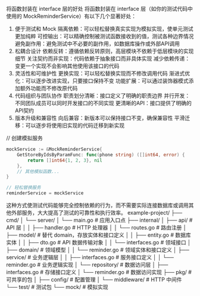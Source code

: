 将函数封装在 interface 层的好处
将函数封装在 interface 层（如你的测试代码中使用的 MockReminderService）有以下几个显著好处：

1. 便于测试和 Mock
隔离依赖：可以轻松替换真实实现为模拟实现，使单元测试更加纯粹
可控输出：可以精确控制被测试函数接收到的值，测试各种边界情况
避免副作用：避免测试中不必要的副作用，如数据库操作或外部API调用
2. 松耦合设计
依赖反转：遵循依赖反转原则，高层模块不依赖于低层模块的实现细节
关注契约而非实现：代码依赖于抽象接口而非具体实现
减少依赖传递：变更一个实现不会影响其他使用该接口的代码
3. 灵活性和可维护性
更换实现：可以轻松替换实现而不修改调用代码
渐进式优化：可以逐步改进实现，只要接口保持不变
功能扩展：可以通过装饰器模式添加额外功能而不修改原代码
4. 代码组织与团队协作
职责划分清晰：接口定义了明确的职责边界
并行开发：不同团队成员可以同时开发接口的不同实现
更清晰的API：接口提供了明确的API契约
5. 版本升级和兼容性
向后兼容：新版本可以保持接口不变，确保兼容性
平滑迁移：可以逐步将使用旧实现的代码迁移到新实现

// 创建模拟服务
```go
mockService := &MockReminderService{
    GetStoreByIdsByParamFunc: func(phone string) ([]int64, error) {
        return []int64{1, 2, 3}, nil
    },
    // 其他模拟函数...
}

// 轻松替换服务
reminderService = mockService
```
这种方式使测试代码能够完全控制依赖的行为，而不需要实际连接数据库或调用其他外部服务，大大提高了测试的可靠性和执行效率。
example-project/
├── cmd/
│   └── server/
│       └── main.go             # 应用入口点
├── internal/
│   ├── api/                    # API 层
│   │   ├── handler.go          # HTTP 处理器
│   │   └── routes.go           # 路由注册
│   ├── model/                  # 替代 domain，存放实体和接口定义
│   │   ├── entity.go           # 数据库实体
│   │   ├── dto.go              # API 数据传输对象
│   │   └── interfaces.go       # 领域接口
│   ├── domain/                 # 领域模型
│   │   └── reminder.go         # 领域实体和接口定义
│   ├── service/                # 业务逻辑层
│   │   ├── interfaces.go       # 服务接口定义
│   │   └── reminder.go         # 业务逻辑实现
│   └── repository/             # 数据访问层
│       ├── interfaces.go       # 存储接口定义
│       └── reminder.go         # 数据访问实现
├── pkg/                        # 可共享的包
│   ├── config/                 # 配置管理
│   └── middleware/             # HTTP 中间件
└── test/                       # 测试包
    └── mock/                   # 模拟实现